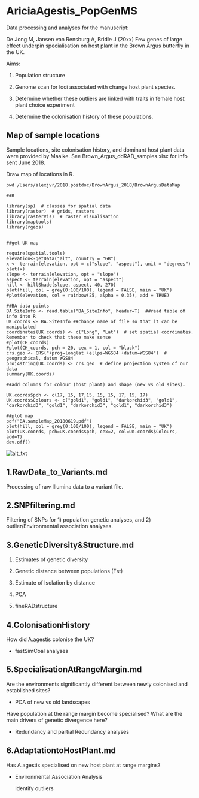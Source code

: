 # AriciaAgestis_PopGenMS

Data processing and analyses for the manuscript: 

De Jong M, Jansen van Rensburg A, Bridle J (20xx) Few genes of large effect underpin specialisation on host plant in the Brown Argus butterfly in the UK. 


Aims: 

1. Population structure 

2. Genome scan for loci associated with change host plant species. 

3. Determine whether these outliers are linked with traits in female host plant choice experiment

4. Determine the colonisation history of these populations. 


## Map of sample locations

Sample locations, site colonisation history, and dominant host plant data were provided by Maaike. See Brown_Argus_ddRAD_samples.xlsx for info sent June 2018. 

Draw map of locations in R. 

```
pwd /Users/alexjvr/2018.postdoc/BrownArgus_2018/BrownArgusDataMap 

##R

library(sp)  # classes for spatial data
library(raster)  # grids, rasters
library(rasterVis)  # raster visualisation
library(maptools)
library(rgeos)


##get UK map

require(spatial.tools)
elevation<-getData("alt", country = "GB")
x <- terrain(elevation, opt = c("slope", "aspect"), unit = "degrees")
plot(x)
slope <- terrain(elevation, opt = "slope")
aspect <- terrain(elevation, opt = "aspect")
hill <- hillShade(slope, aspect, 40, 270)
plot(hill, col = grey(0:100/100), legend = FALSE, main = "UK")
#plot(elevation, col = rainbow(25, alpha = 0.35), add = TRUE)

##BA data points
BA.SiteInfo <- read.table("BA_SiteInfo", header=T)  ##read table of info into R
UK.coords <- BA.SiteInfo ##change name of file so that it can be manipulated
coordinates(UK.coords) <- c("Long", "Lat")  # set spatial coordinates. Remember to check that these make sense
#plot(CH_coords)
#plot(CH_coords, pch = 20, cex = 1, col = "black")
crs.geo <- CRS("+proj=longlat +ellps=WGS84 +datum=WGS84")  # geographical, datum WGS84
proj4string(UK.coords) <- crs.geo  # define projection system of our data
summary(UK.coords)

##add columns for colour (host plant) and shape (new vs old sites). 

UK.coords$pch <- c(17, 15, 17,15, 15, 15, 17, 15, 17)
UK.coords$Colours <- c("gold1", "gold1", "darkorchid3", "gold1", "darkorchid3", "gold1", "darkorchid3", "gold1", "darkorchid3")

##plot map
pdf("BA.sampleMap_20180619.pdf")
plot(hill, col = grey(0:100/100), legend = FALSE, main = "UK")
plot(UK.coords, pch=UK.coords$pch, cex=2, col=UK.coords$Colours, add=T)
dev.off()
```

![alt_txt][Fig1]

[Fig1]:https://user-images.githubusercontent.com/12142475/41651877-90a4bb8c-7479-11e8-9549-821f4ee84895.png


## 1.RawData_to_Variants.md

Processing of raw Illumina data to a variant file. 

## 2.SNPfiltering.md

Filtering of SNPs for 1) population genetic analyses, and 2) outlier/Environmental association analyses. 

## 3.GeneticDiversity&Structure.md

1) Estimates of genetic diversity

2) Genetic distance between populations (Fst)

3) Estimate of Isolation by distance

4) PCA

5) fineRADstructure

## 4.ColonisationHistory

How did A.agestis colonise the UK? 

  - fastSimCoal analyses


## 5.SpecialisationAtRangeMargin.md

Are the environments significantly different between newly colonised and established sites? 

  - PCA of new vs old landscapes

Have population at the range margin become specialised? What are the main drivers of genetic divergence here? 

   - Redundancy and partial Redundancy analyses


## 6.AdaptationtoHostPlant.md

Has A.agestis specialised on new host plant at range margins? 

   - Environmental Association Analysis
      
      Identify outliers 




